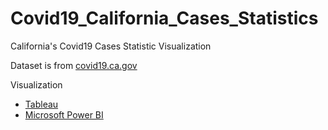 # Covid19_California_Cases_Statistics
California's Covid19 Cases Statistic Visualization

Dataset is from <a href="https://covid19.ca.gov/data-and-tools/"> covid19.ca.gov</a>

Visualization
- <a href="https://public.tableau.com/app/profile/dongjun.cho/viz/DongjunC_COVID19_CA_GOV_Clone/Dashboard1"> Tableau </a>
- <a href="https://app.powerbi.com/links/zUmqiKkqHP?ctid=9fa4f438-b1e6-473b-803f-86f8aedf0dec&pbi_source=linkShare"> Microsoft Power BI </a>
